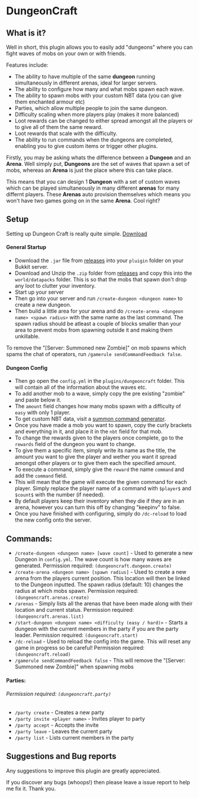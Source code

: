 # DungeonCraft
## What is it?
Well in short, this plugin allows you to easily add "dungeons" where you can fight waves of mobs on your own or with friends.
 
Features include:
 - The ability to have multiple of the same **dungeon** running simultaneously in different arenas, ideal for larger servers.
 - The ability to configure how many and what mobs spawn each wave.
 - The ability to spawn mobs with your custom NBT data (you can give them enchanted armour etc)
 - Parties, which allow multiple people to join the same dungeon.
 - Difficulty scaling when more players play (makes it more balanced)
 - Loot rewards can be changed to either spread amongst all the players or to give all of them the same reward.
 - Loot rewards that scale with the difficulty.
 - The ability to run commands when the dungeons are completed, enabling you to give custom items or trigger other plugins.
 
 Firstly, you may be asking whats the difference between a **Dungeon** and an **Arena**. Well simply put, **Dungeons** are the set of waves that spawn a set of mobs, whereas an **Arena** is just the place where this can take place. </p>

This means that you can design 1 **Dungeon** with a set of custom waves which can be played simultaneously in many different **arenas** for many differnt players. These **Arenas** auto provision themselves which means you won't have two games going on in the same **Arena**. Cool right? 

 ## Setup
 Setting up Dungeon Craft is really quite simple. [Download](https://github.com/aaronp18/dungeoncraft/releases)
 #### General Startup
 - Download the `.jar` file from [releases](https://github.com/aaronp18/dungeoncraft/releases) into your `pluigin` folder on your Bukkit server.
 - Download and Unzip the `.zip` folder from [releases](https://github.com/aaronp18/dungeoncraft/releases) and copy this into the `world/datapacks` folder. This is so that the mobs that spawn don't drop any loot to clutter your inventory.
 - Start up your server
 - Then go into your server and run `/create-dungeon <dungeon name>` to create a new dungeon.
 - Then build a little area for your arena and do `/create-arena <dungeon name> <spawn radius>` with the same name as the last command. 
 The spawn radius should be atleast a couple of blocks smaller than your area to prevent mobs from spawning outside it and making them unkillable.
 
 To remove the "\[Server: Summoned new Zombie]" on mob spawns which spams the chat of operators, run `/gamerule sendCommandFeedback false`.
 #### Dungeon Config
 - Then go open the `config.yml` in the `plugins/dungeoncraft` folder. This will contain all of the information about the waves etc.
 - To add another mob to a wave, simply copy the pre existing "zombie" and paste below it.
 - The `amount` field changes how many mobs spawn with a difficulty of `easy` with only 1 player.
 - To get custom NBT data, visit a [summon command generator](https://www.gamergeeks.nz/apps/minecraft/mob-generator). 
 - Once you have made a mob you want to spawn, copy the curly brackets and everything in it, and place it in the `nbt` field for that mob.
 - To change the rewards given to the players once complete, go to the `rewards` field of the dungeon you want to change.
 - To give them a specific item, simply write its name as the title, the amount you want to give the player and wether you want it spread amongst other players or to give them each the specified amount.
 - To execute a command, simply give the `reward` the name `command` and add the `command` field.
 - This will mean that the game will execute the given command for each player. Simply replace the player name of a command with `$player$` and `$count$` with the number (if needed).
 - By default players keep their inventory when they die if they are in an arena, however you can turn this off by changing "keepinv" to false.
 - Once you have finished with configuring, simply do `/dc-reload` to load the new config onto the server.
 
 ## Commands:
 - `/create-dungeon <dungeon name> [wave count]` - Used to generate a new Dungeon in `config.yml`. The wave count is how many waves are generated. Permission required:  `(dungeoncraft.dungeon.create)`
 - `/create-arena <dungeon name> [spawn radius]` - Used to create a new arena from the players current position. This location will then be linked to the Dungeon inputted. The spawn radius (default: 10) changes the radius at which mobs spawn. Permission required: `(dungeoncraft.arenas.create)`
 - `/arenas` - Simply lists all the arenas that have been made along with their location and current status. Permission required:  `(dungeoncraft.arenas.list)`
 - `/start-dungeon <dungeon name> <difficulty (easy / hard)>` - Starts a dungeon with the current members in the party if you are the party leader. Permission required:  `(dungeoncraft.start)`
 - `/dc-reload` - Used to reload the config into the game. This will reset any game in progress so be careful! Permission required:  `(dungeoncraft.reload)`
 - `/gamerule sendCommandFeedback false` - This will remove the "\[Server: Summoned new Zombie]" when spawning mobs
 
 #### Parties: 
 ###### Permission required:  `(dungeoncraft.party)`
 - `/party create` - Creates a new party
 - `/party invite <player name>` - Invites player to party
 - `/party accept` - Accepts the invite
 - `/party leave` - Leaves the current party
 - `/party list` - Lists current members in the party
 
 
 ## Suggestions and Bug reports
Any suggestions to improve this plugin are greatly appreciated. 

If you discover any bugs (whoops!) then please leave a issue report to help me fix it. Thank you.
 
 
